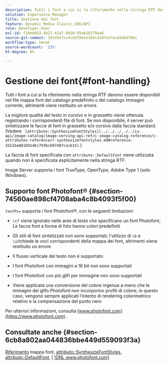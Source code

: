 ```yaml
---
description: Tutti i font a cui si fa riferimento nella stringa RTF devono essere disponibili nel file mappa font del catalogo predefinito o del catalogo immagini corrente, altrimenti viene restituito un errore.
solution: Experience Manager
title: Gestione dei font
feature: Dynamic Media Classic,SDK/API
role: Developer,User
exl-id: f24edd53-4b21-4147-9b50-95e616279aa8
source-git-commit: 191d3e7cc4cd370e1e1b6ca5d7e27acd3ded7b6c
workflow-type: tm+mt
source-wordcount: '235'
ht-degree: 0%

---
```


# Gestione dei font{#font-handling}

Tutti i font a cui si fa riferimento nella stringa RTF devono essere disponibili nel file mappa font del catalogo predefinito o del catalogo immagini corrente, altrimenti viene restituito un errore.

La migliore qualità del testo in corsivo e in grassetto viene ottenuta registrando i corrispondenti file di font. Se non disponibile, il server può sintetizzare le facce di font in grassetto e/o corsivo dalla faccia standard. (Vedere ` [attribute::SynthesizeFontStyles](../../../../../is-api/image-catalog/image-serving-api-ref/c-image-catalog-reference/c-attributes-reference/r-synthesizefontstyles.md#reference-1b12ba881b9146c793bcb07407cacb15)`.)

La faccia di font specificata con `attribute::DefaultFont` viene utilizzata quando non è specificata esplicitamente nella stringa RTF.

Image Server supporta i font TrueType, OpenType, Adobe Type 1 (solo Windows).

## Supporto font Photofont® {#section-74560ae898cf4708aba4c8b4093f5f00}

`textPs=` supporta i font Photofont®, con le seguenti limitazioni:

* `\cf` viene ignorato nelle aree di testo che specificano un font Photofont; Le facce font a forma di foto hanno colori predefiniti
* Gli stili di font sintetizzati non sono supportati; l&#39;utilizzo di `\b` e `\i`richiede le voci corrispondenti della mappa dei font, altrimenti viene restituito un errore

* Il flusso verticale del testo non è supportato
* I font Photofont con immagini a 16 bit non sono supportati
* I font Photofont con più glifi per immagine non sono supportati
* Viene applicata una conversione del colore ingenua a meno che le immagini del glifo Photofont non incorporino profili di colore; in questo caso, vengono sempre applicati l’intento di rendering colorimetrico relativo e la compensazione del punto nero

Per ulteriori informazioni, consulta [www.photofont.com](https://www.photofont.com) .

## Consultate anche {#section-6cb8a802aa044836bbe449d559093f3a}

[Riferimento](../../../../../is-api/image-catalog/image-serving-api-ref/c-image-catalog-reference/c-font-map-reference/c-font-map-reference.md#concept-f81f319d03c646c5a8ef87b3277dd37d) mappa font,  [attributo::SynthesizeFontStyles](../../../../../is-api/image-catalog/image-serving-api-ref/c-image-catalog-reference/c-attributes-reference/r-synthesizefontstyles.md#reference-1b12ba881b9146c793bcb07407cacb15),  [attributo::DefaultFont](../../../../../is-api/image-catalog/image-serving-api-ref/c-image-catalog-reference/c-attributes-reference/r-defaultfont.md#reference-48b763ac254545e89a25c76ff7581107),  [ [!DNL www.photofont.com] ](https://www.photofont.com)
